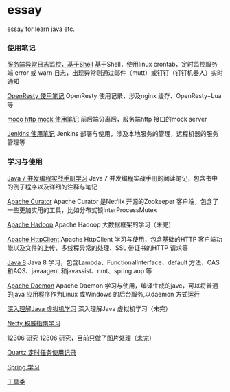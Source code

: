 # essay
essay for learn java etc.

### 使用笔记

[服务端异常日志监控，基于Shell](https://github.com/windfish/essay/tree/master/src/com/demon/alarm/log)
基于Shell，使用linux crontab，定时监控服务端 error 或 warn 日志，出现异常则通过邮件（mutt）或钉钉（钉钉机器人）实时通知

[OpenResty 使用笔记](https://github.com/windfish/essay/tree/master/note/openresty%2Blua)
OpenResty 使用记录，涉及nginx 缓存、OpenResty+Lua 等

[moco http mock 使用笔记](https://github.com/windfish/essay/tree/master/httpmock)
前后端分离后，服务端http 接口的mock server

[Jenkins 使用笔记](https://github.com/windfish/essay/tree/master/jenkins)
Jenkins 部署与使用，涉及本地服务的管理，远程机器的服务管理等


### 学习与使用

[Java 7 并发编程实战手册学习](https://github.com/windfish/essay/tree/master/src/com/demon/concurrency)
Java 7 并发编程实战手册的阅读笔记，包含书中的例子程序以及详细的注释与笔记

[Apache Curator](https://github.com/windfish/essay/tree/master/src/com/demon/distributed/curator)
Apache Curator 是Netflix 开源的Zookeeper 客户端，包含了一些更加实用的工具，比如分布式锁InterProcessMutex

[Apache Hadoop](https://github.com/windfish/essay/tree/master/src/com/demon/hadoop)
Apache Hadoop 大数据框架的学习（未完）

[Apache HttpClient](https://github.com/windfish/essay/tree/master/src/com/demon/http/httpclient)
Apache HttpClient 学习与使用，包含基础的HTTP 客户端功能以及文件的上传、多线程异常的处理、SSL 带证书的HTTP 请求等

[Java 8](https://github.com/windfish/essay/tree/master/src/com/demon/java8)
Java 8 学习，包含Lambda、FunctionalInterface、default 方法、CAS 和AQS、javaagent 和javassist、nmt、spring aop 等

[Apache Daemon](https://github.com/windfish/essay/tree/master/src/com/demon/jsvc)
Apache Daemon 学习与使用，编译生成的javc，可以将普通的java 应用程序作为Linux 或Windows 的后台服务,以daemon 方式运行

[深入理解Java 虚拟机学习](https://github.com/windfish/essay/tree/master/src/com/demon/jvm)
深入理解Java 虚拟机学习（未完）

[Netty 权威指南学习](https://github.com/windfish/essay/tree/master/src/com/demon/netty)

[12306 研究](https://github.com/windfish/essay/tree/master/src/com/demon/kyfw)
12306 研究，目前只做了图片处理（未完）

[Quartz 定时任务使用记录](https://github.com/windfish/essay/tree/master/src/com/demon/quartz)

[Spring 学习](https://github.com/windfish/essay/tree/master/src/com/demon/spring)

[工具类](https://github.com/windfish/essay/tree/master/src/com/demon/util)
